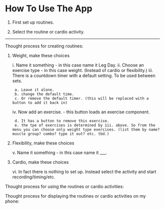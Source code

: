# How To Use The App

1. First set up routines.

2. Select the routine or cardio activity.


---




Thought process for creating routines:
1. Weight, make these choices

    i. Name it something - in this case name it Leg Day.
    ii. Choose an exercise type - in this case weight. (Instead of cardio or flexibility.)
    iii. There is a countdown timer with a default setting. To be used between sets.

        a. Leave it alone.
        b. change the default time.
        c. Or remove the default timer. (this will be replaced with a button to add it back in)

    iv. Now add an exercise. - this button loads an exercise component.

        d. It has a button to remove this exercise.
        e. the tpe of exercises is determined by 1ii. above. So from the menu you can choose only weight type exercises. (list them by name? muscle group? combo? type it out? etc. tbd.)

2. Flexibility, make these choices

    v. Name it something - in this case name it ___.

3. Cardio, make these choices

    vi. In fact there is nothing to set up. Instead select the activity and start recording/timing/etc.

Thought process for using the routines or cardio activities:

Thought process for displaying the routines or cardio activities on my phone:
